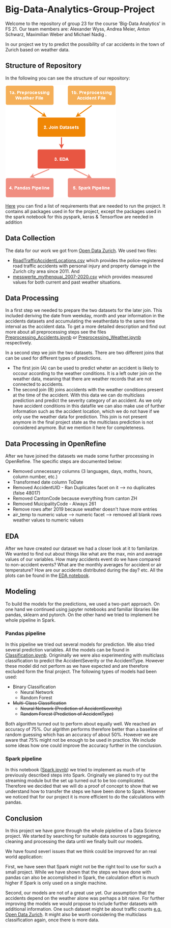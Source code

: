 # Big-Data-Analytics-Group-Project
Welcome to the repository of group 23 for the course 'Big-Data Analytics' in FS 21. Our team members are: Alexander Wyss, Andrea Meier, Anton Schwarz, Maximilian Weber and Michael Nadig .



In our project we try to predict the possibility of car accidents in the town of Zurich based on weather data. 

## Structure of Repository
In the following you can see the structure of our repository: 

![RepoStructure](material/RepoStructure.png)

[Here](https://github.com/Antonio-226/Big-Data-Analytics-Group-Project/blob/main/requirements.txt) you can find a list of requirements that are needed to run the project. It contains all packages used in for the project, except the packages used in the spark notebook for this pyspark, keras & Tensorflow are needed in addition


## Data Collection
The data for our work we got from [Open Data Zurich](https://www.stadt-zuerich.ch/opendata.secure.html). We used two files: 
* [RoadTrafficAccidentLocations.csv](https://data.stadt-zuerich.ch/dataset/sid_dav_strassenverkehrsunfallorte) which provides the police-registered road traffic accidents with personal injury and property damage in the Zurich city area since 2011. And
* [messwerte_mythenquai_2007-2020.csv](https://data.stadt-zuerich.ch/dataset/sid_wapo_wetterstationen) which  provides measured values for both current and past weather situations.

## Data Processing
In a first step we needed to prepare the two datasets for the later join. This included deriving the date from weekday, month and year information in the accidents datasets and accumulating the weatherdata to the same time interval as the accident data. To get a more detailed description and find out more about all preprocessing steps see the files [Preprocessing_Accidents.ipynb](https://github.com/Antonio-226/Big-Data-Analytics-Group-Project/blob/main/Preprocessing_Accidents.ipynb) or [Preprocessing_Weather.ipynb](https://github.com/Antonio-226/Big-Data-Analytics-Group-Project/blob/main/Preprocessing_Weather.ipynb) respectively.

In a second step we join the two datasets. There are two different joins that can be used for different types of predictions. 
* The first join (A) can be used to predict wheter an accident is likely to occour according to the weather conditions. It is a left outer join on the weather data, meaning that there are weather records that are not connected to accidents.
* The second join (B) joins accidents with the weather conditions present at the time of the accident. With this data we can do multiclass prediction and predict the severity category of an accident. As we only have accident conditions in this datafile we can also make use of further information such as the accident location, which we do not have if we only use the weather data for prediction. This join is not present anymore in the final project state as the multiclass prediction is not considered anymore. But we mention it here for completeness.


## Data Processing in OpenRefine

After we have joined the datasets we made some further processing in OpenRefine. The specific steps are documented below:

* Removed unnecessary columns (3 languages, days, moths, hours, column number, etc.)
* Transformed date column ToDate
* Removed AccidentUID - Ran Duplicates facet on it --> no duplicates (false 48017)
* Removed CantonCode because everything from canton ZH
* Removed MuicipalityCode - Always 261
* Remove rows after 2019 because weather doesn't have more entries
* air_temp to numeric value --> numeric facet --> removed all blank rows
weather values to numeric values

## EDA
After we have created our dataset we had a closer look at it to familarize. We wanted to find out about things like what are the max, min and average values of our variables. How many accidents event do we have compared to non-accident events? What are the monthly averages for accident or air temperature? How are our accidents distributed during the day? etc. All the plots can be found in the [EDA notebook](https://github.com/Antonio-226/Big-Data-Analytics-Group-Project/blob/main/EDA.ipynb).

## Modeling
To build the models for the predictions, we used a two-part approach. On one hand we continued using jupyter notebooks and familiar libraries like pandas, sklearn and pytorch. On the other hand we tried to implement he whole pipeline in Spark. 

### Pandas pipeline
In this pipeline we tried out several models for prediction. We also tried several prediction variables. All the models can be found in [Classification.ipynb](https://github.com/Antonio-226/Big-Data-Analytics-Group-Project/blob/main/Classification.ipynb). Origninally we were also experimenting with multiclass classification to predict the AccidentSeverity or the AccidentType. However these model did not perform as we have expected and are therefore excluded form the final project. The following types of models had been used:
* Binary Classification
    * Neural Network
    * Random Forest
* ~~Multi-Class Classification~~
    * ~~Neural Network (Prediction of AccidentSeverity)~~
    * ~~Random Forest (Prediction of AccidentType)~~


Both algorithm turned out to perform about equally well. We reached an accuracy of 75%. Our algrithm performs therefore better than a baseline of random guessing which has an accuracy of about 50%. However we are aware that 75% might not be enough to be used in practice. We include some ideas how one could improve the accuracy further in the conclusion.

### Spark pipeline
In this notebook ([Spark.ipynb](https://github.com/Antonio-226/Big-Data-Analytics-Group-Project/blob/main/Spark.ipynb)) we tried to implement as much of te previously described steps into Spark. Originally we planed to try out the streaming module but the set up turned out to be too complicated. Therefore we decided that we will do a proof of concept to show that we understand how to transfer the steps we have been done to Spark. However we noticed that for our project it is more efficient to do the calculations with pandas.

## Conclusion
In this project we have gone through the whole pipleline of a Data Science project. We started by searching for suitable data sources to aggregating, cleaning and processing the data until we finally built our models.

We have found severl issues that we think could be improved for an real world application:

First, we have seen that Spark might not be the right tool to use for such a small project. While we have shown that the steps we have done with pandas can also be accomplished in Spark, the calculation effort is much higher if Spark is only used on a single machine.

Second, our models are not of a great use yet. Our assumption that the accidents depend on the weather alone was perhaps a bit naive. For further improving the models we would propose to include further datasets with additional information. One such dataset might be about traffic counts [e.g. Open Data Zurich](V). It might also be worth considering the multiclass classification again, once there is more data.





 
 



